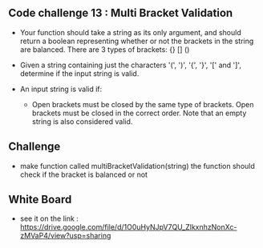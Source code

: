 ## Code challenge 13 : Multi Bracket Validation
* Your function should take a string as its only argument, and should return a boolean representing whether or not the brackets in the string are balanced. There are 3 types of brackets: {} [] ()


* Given a string containing just the characters '(', ')', '{', '}', '[' and ']', determine if the input string is valid.

* An input string is valid if:

  * Open brackets must be closed by the same type of brackets. Open brackets must be closed in the correct order. Note that an empty string is also considered valid.
## Challenge
* make function called multiBracketValidation(string) the function should check if the bracket is balanced or not



## White Board 
* see it on the link : https://drive.google.com/file/d/1O0uHyNJpV7QU_ZlkxnhzNonXc-zMVaP4/view?usp=sharing